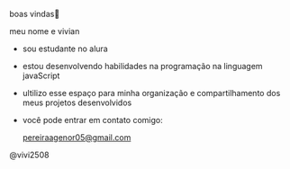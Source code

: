 boas vindas💮

meu nome e vivian

- sou estudante no alura

- estou desenvolvendo habilidades na programação na linguagem javaScript

- ultilizo esse espaço para minha organização e compartilhamento dos meus projetos desenvolvidos

- você pode entrar em contato comigo:

  pereiraagenor05@gmail.com

@vivi2508
  
